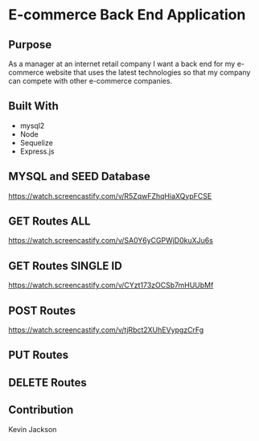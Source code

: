 # E-commerce Back End Application

## Purpose
As a manager at an internet retail company I want a back end for my e-commerce website that uses the latest technologies so that my company can compete with other e-commerce companies.

## Built With 
* mysql2
* Node
* Sequelize
* Express.js

## MYSQL and SEED Database
https://watch.screencastify.com/v/R5ZqwFZhqHiaXQypFCSE

## GET Routes ALL
https://watch.screencastify.com/v/SA0Y6yCGPWjD0kuXJu6s

## GET Routes SINGLE ID
https://watch.screencastify.com/v/CYzt173zOCSb7mHUUbMf

## POST Routes
https://watch.screencastify.com/v/tjRbct2XUhEVypgzCrFg

## PUT Routes

## DELETE Routes


## Contribution
Kevin Jackson
